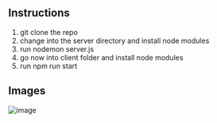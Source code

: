## Instructions 

1. git clone the repo
2. change into the server directory and install node modules
3. run nodemon server.js
4. go now into client folder and install node modules
5. run npm run start

## Images


![image](https://github.com/ahmadmujeeb33/QwickLinx-Ecommerce/assets/60004924/dc976ca3-cfab-423e-ba76-2320d3f9f251)


   
